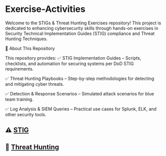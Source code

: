 # <a>Exercise-Activities</a>
Welcome to the STIGs & Threat Hunting Exercises repository! This project is dedicated to enhancing cybersecurity skills through hands-on exercises in Security Technical Implementation Guides (STIG) compliance and Threat Hunting Techniques.

📌 About This Repository

This repository provides:
✅ STIG Implementation Guides – Scripts, checklists, and automation for securing systems per DoD STIG requirements.

✅ Threat Hunting Playbooks – Step-by-step methodologies for detecting and mitigating cyber threats.

✅ Detection & Response Scenarios – Simulated attack scenarios for blue team training.

✅ Log Analysis & SIEM Queries – Practical use cases for Splunk, ELK, and other security tools.

## ⚠️ [STIG](https://github.com/Cwillii82/STIGS/tree/main)

## 🚨 [Threat Hunting](https://github.com/Cwillii82/Threat-Hunting/tree/main)
